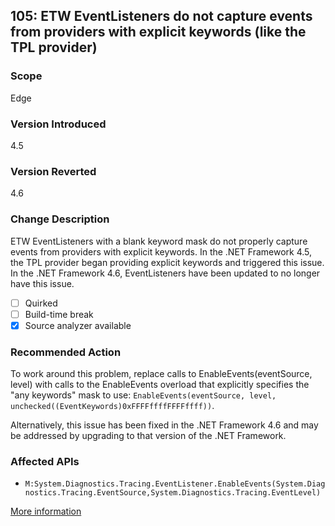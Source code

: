 ## 105: ETW EventListeners do not capture events from providers with explicit keywords (like the TPL provider)

### Scope
Edge

### Version Introduced
4.5

### Version Reverted
4.6

### Change Description
ETW EventListeners with a blank keyword mask do not properly capture events from providers with explicit keywords. In the .NET Framework 4.5, the TPL provider began providing explicit keywords and triggered this issue. In the .NET Framework 4.6, EventListeners have been updated to no longer have this issue.

- [ ] Quirked
- [ ] Build-time break
- [x] Source analyzer available

### Recommended Action
To work around this problem, replace calls to EnableEvents(eventSource, level) with calls to the EnableEvents overload that explicitly specifies the "any keywords" mask to use: `EnableEvents(eventSource, level, unchecked((EventKeywords)0xFFFFffffFFFFffff))`.

Alternatively, this issue has been fixed in the .NET Framework 4.6 and may be addressed by upgrading to that version of the .NET Framework.

### Affected APIs
* `M:System.Diagnostics.Tracing.EventListener.EnableEvents(System.Diagnostics.Tracing.EventSource,System.Diagnostics.Tracing.EventLevel)`

[More information](http://connect.microsoft.com/VisualStudio/feedback/details/816989/tpl-etw-events-for-task-not-captured-by-eventlistener-anymore)
